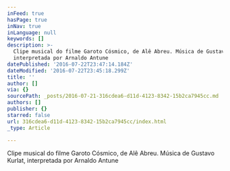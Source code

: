 ```yaml
---
inFeed: true
hasPage: true
inNav: true
inLanguage: null
keywords: []
description: >-
  Clipe musical do filme Garoto Cósmico, de Alê Abreu. Música de Gustavo Kurlat,
  interpretada por Arnaldo Antune
datePublished: '2016-07-22T23:47:14.184Z'
dateModified: '2016-07-22T23:45:18.299Z'
title: ''
author: []
via: {}
sourcePath: _posts/2016-07-21-316cdea6-d11d-4123-8342-15b2ca7945cc.md
authors: []
publisher: {}
starred: false
url: 316cdea6-d11d-4123-8342-15b2ca7945cc/index.html
_type: Article

---
```

Clipe musical do filme Garoto Cósmico, de Alê Abreu. Música de Gustavo Kurlat, interpretada por Arnaldo Antune